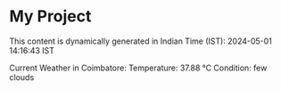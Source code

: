 # My Project

This content is dynamically generated in Indian Time (IST): 2024-05-01 14:16:43 IST


Current Weather in Coimbatore:
Temperature: 37.88 °C
Condition: few clouds
